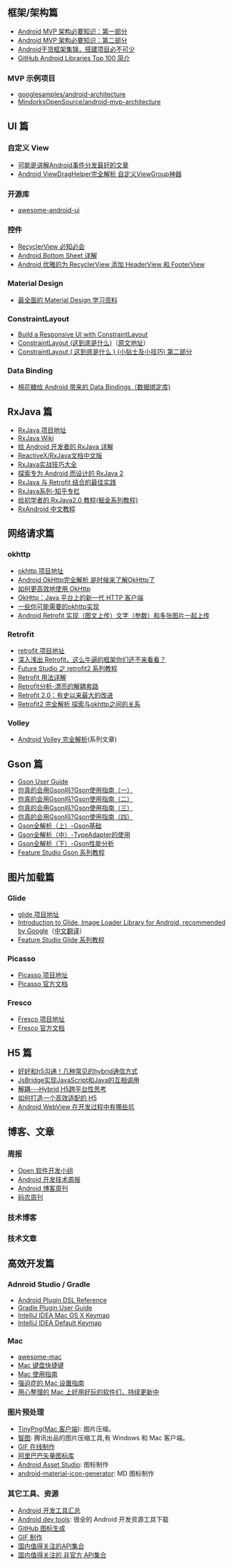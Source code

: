 
## 框架/架构篇

* [Android MVP 架构必要知识：第一部分](https://github.com/xitu/gold-miner/blob/master/TODO/essential-guide-for-designing-your-android-app-architecture-mvp-part.md)
* [Android MVP 架构必要知识：第二部分](https://github.com/xitu/gold-miner/blob/master/TODO/essential-guide-for-designing-your-android-app-architecture-mvp-part-2.md)
* [Android干货框架集锦，搭建项目必不可少](http://mp.weixin.qq.com/s?__biz=MzI3MDE0NzYwNA==&mid=2651434361&idx=1&sn=b19426a123dd9dd14b89f451a158a2a7&chksm=f1288402c65f0d14c838bb5913aaa7fb6cc128a509c4f2e92c76699a8c7863836d5d7b194c8c&mpshare=1&scene=1&srcid=1228WQF5SkS5NBGZqrbgibMf#rd)
* [GitHub Android Libraries Top 100 简介](https://github.com/Freelander/Android_Data/blob/master/Android-Librarys-Top-100.md)

### MVP 示例项目
* [googlesamples/android-architecture](https://github.com/googlesamples/android-architecture)
* [MindorksOpenSource/android-mvp-architecture](https://github.com/MindorksOpenSource/android-mvp-architecture)


## UI 篇
### 自定义 View
* [可能是讲解Android事件分发最好的文章](http://www.jianshu.com/p/2be492c1df96)
* [Android ViewDragHelper完全解析 自定义ViewGroup神器](http://blog.csdn.net/lmj623565791/article/details/46858663)

### 开源库
* [awesome-android-ui](https://github.com/wasabeef/awesome-android-ui)

### 控件
* [RecyclerView 必知必会](http://mp.weixin.qq.com/s/CzrKotyupXbYY6EY2HP_dA)
* [Android Bottom Sheet 详解](http://blog.csdn.net/qibin0506/article/details/51002241)
* [Android 优雅的为 RecyclerView 添加 HeaderView 和 FooterView ](http://blog.csdn.net/lmj623565791/article/details/51854533)

### Material Design
* [最全面的 Material Design 学习资料](https://github.com/Luosunce/material-design-data/blob/master/README.md)

### ConstraintLayout
* [Build a Responsive UI with ConstraintLayout](https://developer.android.com/training/constraint-layout/index.html)
* [ConstraintLayout (这到底是什么)](https://github.com/xitu/gold-miner/blob/master/TODO/constraint-layout-hell.md)（[原文地址](http://www.uwanttolearn.com/android/constraint-layout-hell/)）
* [ConstraintLayout ( 这到底是什么 ) (小贴士及小技巧) 第二部分](https://github.com/xitu/gold-miner/blob/master/TODO/constraint-layout-concepts-hell-tips-tricks-part-2.md)

###  Data Binding
* [棉花糖给 Android 带来的 Data Bindings（数据绑定库)](https://realm.io/cn/news/data-binding-android-boyar-mount/)

## RxJava 篇

* [RxJava 项目地址](https://github.com/ReactiveX/RxJava)
* [RxJava Wiki](https://github.com/ReactiveX/rxjava/wiki)
* [给 Android 开发者的 RxJava 详解](https://gank.io/post/560e15be2dca930e00da1083)
* [ReactiveX/RxJava文档中文版](https://mcxiaoke.gitbooks.io/rxdocs/content/index.html)
* [ RxJava实战技巧大全](http://blog.csdn.net/dd864140130/article/details/52714272)
* [探索专为 Android 而设计的 RxJava 2](https://realm.io/cn/news/gotocph-jake-wharton-exploring-rxjava2-android/)
* [RxJava 与 Retrofit 结合的最佳实践](http://gank.io/post/56e80c2c677659311bed9841)
* [RxJava系列-知乎专栏](https://zhuanlan.zhihu.com/p/20687178)
* [给初学者的 RxJava2.0 教程(掘金系列教程)](https://gold.xitu.io/user/573dba2171cfe448aa97b7b0)
* [RxAndroid 中文教程](https://github.com/xitu/gold-miner/blob/master/TODO/rxandroid-tutorial.md)

## 网络请求篇

### okhttp
* [okhttp 项目地址](https://github.com/square/okhttp)
* [ Android OkHttp完全解析 是时候来了解OkHttp了](http://blog.csdn.net/lmj623565791/article/details/47911083)
* [如何更高效地使用 OkHttp](http://brucezz.itscoder.com/effective-okhttp)
* [OkHttp：Java 平台上的新一代 HTTP 客户端](https://www.ibm.com/developerworks/cn/java/j-lo-okhttp/)
* [一些你可能需要的okhttp实现](http://blog.csdn.net/qq_17766199/article/details/53186874)
* [Android Retrofit 实现（图文上传）文字（参数）和多张图片一起上传](http://blog.csdn.net/jdsjlzx/article/details/52246114)

### Retrofit
* [retrofit 项目地址](https://github.com/square/retrofit)
* [深入浅出 Retrofit，这么牛逼的框架你们还不来看看？](http://bugly.qq.com/bbs/forum.php?mod=viewthread&tid=1117)
* [Future Studio 之 retrofit2 系列教程](https://futurestud.io/tutorials/tag/retrofit)
* [Retrofit 用法详解](http://duanyytop.github.io/2016/08/06/Retrofit%E7%94%A8%E6%B3%95%E8%AF%A6%E8%A7%A3/)
* [Retrofit分析-漂亮的解耦套路](http://www.jianshu.com/p/45cb536be2f4)
* [Retrofit 2.0：有史以来最大的改进](http://www.jcodecraeer.com/a/anzhuokaifa/androidkaifa/2015/0915/3460.html)
* [Retrofit2 完全解析 探索与okhttp之间的关系](http://blog.csdn.net/lmj623565791/article/details/51304204)

### Volley
* [ Android Volley 完全解析](http://blog.csdn.net/guolin_blog/article/details/17482095)(系列文章)


## 

## Gson 篇
* [Gson User Guide](https://github.com/google/gson/blob/master/UserGuide.md)
* [你真的会用Gson吗?Gson使用指南（一）](http://www.jianshu.com/p/e740196225a4)
* [你真的会用Gson吗?Gson使用指南（二）](http://www.jianshu.com/p/c88260adaf5e)
* [你真的会用Gson吗?Gson使用指南（三）](http://www.jianshu.com/p/0e40a52c0063)
* [你真的会用Gson吗?Gson使用指南（四）](http://www.jianshu.com/p/3108f1e44155)
* [Gson全解析（上）-Gson基础](http://www.jianshu.com/p/fc5c9cdf3aab)
* [Gson全解析（中）-TypeAdapter的使用](http://www.jianshu.com/p/8cc857583ff4)
* [Gson全解析（下）-Gson性能分析](http://www.jianshu.com/p/17a68d4fffbe)
* [Feature Studio Gson 系列教程](https://futurestud.io/tutorials/gson-getting-started-with-java-json-serialization-deserialization)


## 图片加载篇

### Glide
* [glide 项目地址](https://github.com/bumptech/glide)
* [Introduction to Glide, Image Loader Library for Android, recommended by Google](https://inthecheesefactory.com/blog/get-to-know-glide-recommended-by-google/en)（[中文翻译](http://jcodecraeer.com/a/anzhuokaifa/androidkaifa/2015/0327/2650.html)）
* [Feature Studio Glide 系列教程](https://futurestud.io/tutorials/glide-getting-started)

### Picasso
* [Picasso 项目地址](https://github.com/square/picasso)
* [Picasso 官方文档](http://square.github.io/picasso/)

### Fresco
* [Fresco 项目地址](https://github.com/facebook/fresco)
* [Fresco 官方文档](https://www.fresco-cn.org/docs/index.html)

## H5 篇
* [好好和h5沟通！几种常见的hybrid通信方式](http://zjutkz.net/2016/04/17/%E5%A5%BD%E5%A5%BD%E5%92%8Ch5%E6%B2%9F%E9%80%9A%EF%BC%81%E5%87%A0%E7%A7%8D%E5%B8%B8%E8%A7%81%E7%9A%84hybrid%E9%80%9A%E4%BF%A1%E6%96%B9%E5%BC%8F/)
* [JsBridge实现JavaScript和Java的互相调用](http://mp.weixin.qq.com/s?__biz=MzI1NjEwMTM4OA==&mid=2651231789&idx=1&sn=f11650ad0e18ddc12ece6e7559d5084c&scene=1&srcid=0513BWa7HuHjzPAeManB3w6C#rd)
* [解耦---Hybrid H5跨平台性思考](http://bugly.qq.com/bbs/forum.php?mod=viewthread&tid=1275)
* [如何打造一个高效适配的 H5](https://isux.tencent.com/how-to-make-webpage-fit-screen.html)
* [Android WebView 在开发过程中有哪些坑](https://www.zhihu.com/question/31316646)

## 博客、文章

### 周报
* [Open 软件开发小组](https://github.com/OpenDevTeam/OpenBox)
* [Android 开发技术周报](http://www.androidweekly.cn/)
* [Android 博客周刊](http://www.androidblog.cn/)
* [码农周刊](http://weekly.manong.io/)

### 技术博客

### 技术文章

## 高效开发篇

### Adnroid Studio / Gradle
* [Android Plugin DSL Reference](http://google.github.io/android-gradle-dsl/current/index.html)
* [Gradle Plugin User Guide](http://tools.android.com/tech-docs/new-build-system/user-guide)
* [IntelliJ IDEA Mac OS X Keymap](https://resources.jetbrains.com/assets/products/intellij-idea/IntelliJIDEA_ReferenceCard_mac.pdf)
* [IntelliJ IDEA Default Keymap](https://resources.jetbrains.com/assets/products/intellij-idea/IntelliJIDEA_ReferenceCard.pdf)

### Mac 
* [awesome-mac](https://github.com/jaywcjlove/awesome-mac)
* [Mac 键盘快捷键](https://support.apple.com/zh-cn/HT201236)
* [Mac 使用指南](http://www.jianshu.com/p/343a4ee97a19)
* [强迫症的 Mac 设置指南](https://github.com/macdao/ocds-guide-to-setting-up-mac#%E5%8A%9F%E8%83%BD%E9%94%AE)
* [用心整理的 Mac 上好用好玩的软件们，持续更新中](http://www.jianshu.com/p/b304515d225b)

### 图片预处理
* [TinyPng](https://tinypng.com/)([Mac 客户端](https://github.com/kyleduo/TinyPNG4Mac)): 图片压缩。
* [智图](http://zhitu.isux.us/): 腾讯出品的图片压缩工具,有 Windows 和 Mac 客户端。
* [GIF 在线制作](http://gifcreator.me/)
* [阿里巴巴矢量图标库](http://www.iconfont.cn/)
* [Android Asset Studio](https://romannurik.github.io/AndroidAssetStudio/): 图标制作
* [android-material-icon-generator](https://android-material-icon-generator.bitdroid.de/): MD 图标制作

### 其它工具、资源
* [Android 开发工具汇总](http://androidblog.cn/tools/)
* [Android dev tools](http://www.androiddevtools.cn/): 很全的 Android 开发资源工具下载 
* [GitHub 图标生成](http://shields.io/)
* [GIF 制作](http://ezgif.com/)
* [国内值得关注的API集合](http://www.jianshu.com/p/ecf037476603)
* [国内值得关注的 非官方 API集合](http://www.jianshu.com/p/02c723af2944)



